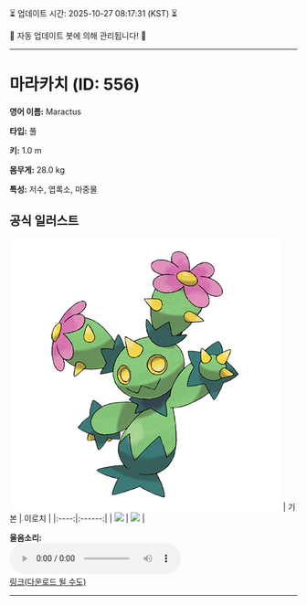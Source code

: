 
⏳ 업데이트 시간: 2025-10-27 08:17:31 (KST) ⏳

🤖 자동 업데이트 봇에 의해 관리됩니다! 🤖

---

# 마라카치 (ID: 556)
**영어 이름:** Maractus

**타입:** 풀

**키:** 1.0 m

**몸무게:** 28.0 kg

**특성:** 저수, 엽록소, 마중물

## 공식 일러스트
![](https://raw.githubusercontent.com/PokeAPI/sprites/master/sprites/pokemon/other/official-artwork/556.png)
| 기본 | 이로치 |
|:----:|:------:|
| <img src="http://play.pokemonshowdown.com/sprites/ani/maractus.gif" width="200"> | <img src="http://play.pokemonshowdown.com/sprites/ani-shiny/maractus.gif" width="200"> |

**울음소리:**<br><audio controls src="https://raw.githubusercontent.com/PokeAPI/cries/main/cries/pokemon/latest/556.ogg"></audio><br> [링크(다운로드 될 수도)](https://raw.githubusercontent.com/PokeAPI/cries/main/cries/pokemon/latest/556.ogg)


---
